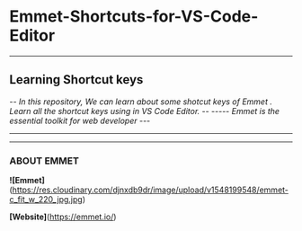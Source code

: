 # Emmet-Shortcuts-for-VS-Code-Editor

---

## __Learning  Shortcut keys__

-- _In this repository, We can learn about some shotcut keys of Emmet . Learn all the shortcut keys using in VS Code Editor._ --
----- _Emmet  is the essential toolkit for web developer_ ---

---
---

### __ABOUT EMMET__

**![Emmet]**(https://res.cloudinary.com/djnxdb9dr/image/upload/v1548199548/emmet-c_fit_w_220_jpg.jpg)

**[Website]**(https://emmet.io/)
